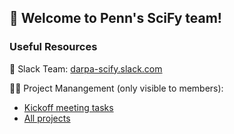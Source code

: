 ## 👋 Welcome to Penn's SciFy team!

### Useful Resources
💬 Slack Team: [darpa-scify.slack.com](https://darpa-scify.slack.com)

👩‍💻 Project Manangement (only visible to members):
- [Kickoff meeting tasks](https://github.com/orgs/darpa-scify/projects/1)
- [All projects](https://github.com/darpa-scify/.github/projects?query=is%3Aopen)


<!--

**Here are some ideas to get you started:**

🙋‍♀️ A short introduction - what is your organization all about?
🌈 Contribution guidelines - how can the community get involved?
👩‍💻 Useful resources - where can the community find your docs? Is there anything else the community should know?
🍿 Fun facts - what does your team eat for breakfast?
🧙 Remember, you can do mighty things with the power of [Markdown](https://docs.github.com/github/writing-on-github/getting-started-with-writing-and-formatting-on-github/basic-writing-and-formatting-syntax)
-->
